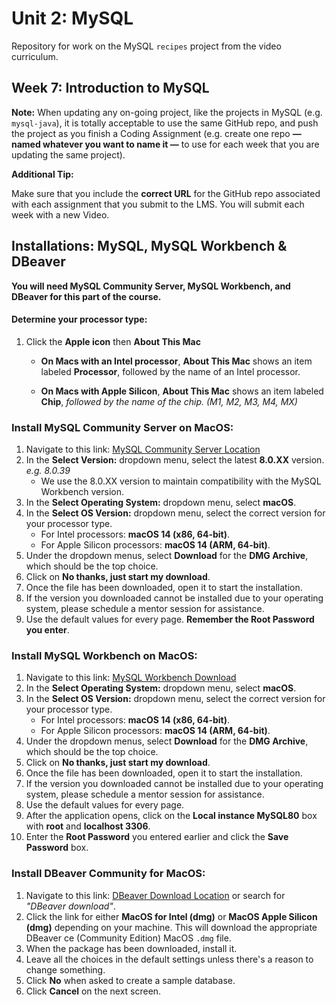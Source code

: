 # Unit 2: MySQL

Repository for work on the MySQL `recipes` project from the video curriculum.

## Week 7: Introduction to MySQL

**Note:** When updating any on-going project, like the projects in MySQL (e.g. `mysql-java`), it is totally acceptable to use the same GitHub repo, and push the project as you finish a Coding Assignment (e.g. create one repo **— named whatever you want to name it —** to use for each week that you are updating the same project).

**Additional Tip:**

Make sure that you include the **correct URL** for the GitHub repo associated with each assignment that you submit to the LMS. You will submit each week with a new Video.

## Installations: MySQL, MySQL Workbench & DBeaver

**You will need MySQL Community Server, MySQL Workbench, and DBeaver for this part of the course.**

#### Determine your processor type:

1.  Click the **Apple icon** then **About This Mac**

    - **On Macs with an Intel processor**, **About This Mac** shows an item labeled **Processor**, followed by the name of an Intel processor.

    - **On Macs with Apple Silicon**, **About This Mac** shows an item labeled **Chip**, _followed by the name of the chip. (M1, M2, M3, M4, MX)_

### Install MySQL Community Server on MacOS:

1. Navigate to this link: [MySQL Community Server Location](https://dev.mysql.com/downloads/mysql/)
2. In the **Select Version:** dropdown menu, select the latest **8.0.XX** version. _e.g. 8.0.39_
    - We use the 8.0.XX version to maintain compatibility with the MySQL Workbench version.
3. In the **Select Operating System:** dropdown menu, select **macOS**.
4. In the **Select OS Version:** dropdown menu, select the correct version for your processor type.
    - For Intel processors: **macOS 14 (x86, 64-bit)**.
    - For Apple Silicon processors: **macOS 14 (ARM, 64-bit)**.
5. Under the dropdown menus, select **Download** for the **DMG Archive**, which should be the top choice.
6. Click on **No thanks, just start my download**.
7. Once the file has been downloaded, open it to start the installation.
8. If the version you downloaded cannot be installed due to your operating system, please schedule a mentor session for assistance.
9. Use the default values for every page. **Remember the Root Password you enter**.

### Install MySQL Workbench on MacOS:

1. Navigate to this link: [MySQL Workbench Download](https://dev.mysql.com/downloads/workbench/)
2. In the **Select Operating System:** dropdown menu, select **macOS**.
3. In the **Select OS Version:** dropdown menu, select the correct version for your processor type.
    - For Intel processors: **macOS 14 (x86, 64-bit)**.
    - For Apple Silicon processors: **macOS 14 (ARM, 64-bit)**.
4. Under the dropdown menus, select **Download** for the **DMG Archive**, which should be the top choice.
5. Click on **No thanks, just start my download**.
6. Once the file has been downloaded, open it to start the installation.
7. If the version you downloaded cannot be installed due to your operating system, please schedule a mentor session for assistance.
8. Use the default values for every page.
9. After the application opens, click on the **Local instance MySQL80** box with **root** and **localhost 3306**.
10. Enter the **Root Password** you entered earlier and click the **Save Password** box.

### Install DBeaver Community for MacOS:

1. Navigate to this link: [DBeaver Download Location](https://dbeaver.io/download/) or search for _"DBeaver download"_.
2. Click the link for either **MacOS for Intel (dmg)** or **MacOS Apple Silicon (dmg)** depending on your machine. This will download the appropriate DBeaver ce (Community Edition) MacOS `.dmg` file.
3. When the package has been downloaded, install it.
4. Leave all the choices in the default settings unless there's a reason to change something.
5. Click **No** when asked to create a sample database.
6. Click **Cancel** on the next screen.
